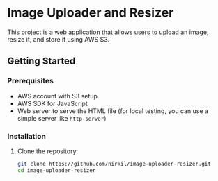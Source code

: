 # Image Uploader and Resizer

This project is a web application that allows users to upload an image, resize it, and store it using AWS S3.

## Getting Started

### Prerequisites

- AWS account with S3 setup
- AWS SDK for JavaScript
- Web server to serve the HTML file (for local testing, you can use a simple server like `http-server`)

### Installation

1. Clone the repository:
   ```bash
   git clone https://github.com/nirkil/image-uploader-resizer.git
   cd image-uploader-resizer

